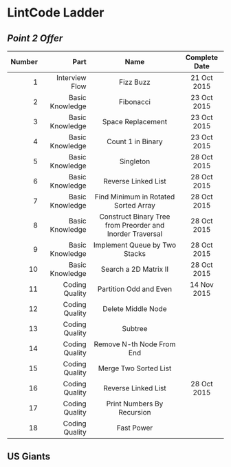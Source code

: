 # LintCode Ladder

## _Point 2 Offer_

| Number | Part | Name | Complete Date |
| ------:| ----:|:----:|:-------------:|
| 1 | Interview Flow | Fizz Buzz | 21 Oct 2015 |
| 2 | Basic Knowledge | Fibonacci | 23 Oct 2015 |
| 3 | Basic Knowledge | Space Replacement | 23 Oct 2015 |
| 4 | Basic Knowledge | Count 1 in Binary | 23 Oct 2015 |
| 5 | Basic Knowledge | Singleton | 28 Oct 2015 |
| 6 | Basic Knowledge | Reverse Linked List | 28 Oct 2015 |
| 7 | Basic Knowledge | Find Minimum in Rotated Sorted Array | 28 Oct 2015 |
| 8 | Basic Knowledge | Construct Binary Tree from Preorder and Inorder Traversal | 28 Oct 2015 |
| 9 | Basic Knowledge | Implement Queue by Two Stacks | 28 Oct 2015 |
| 10| Basic Knowledge | Search a 2D Matrix II | 28 Oct 2015 |
| 11| Coding Quality | Partition Odd and Even | 14 Nov 2015 |
| 12| Coding Quality | Delete Middle Node | |
| 13| Coding Quality | Subtree | |
| 14| Coding Quality | Remove N-th Node From End | |
| 15| Coding Quality | Merge Two Sorted List | |
| 16| Coding Quality | Reverse Linked List | 28 Oct 2015 |
| 17| Coding Quality | Print Numbers By Recursion | |
| 18| Coding Quality | Fast Power | |

## US Giants